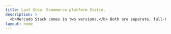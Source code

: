 ```yaml
---
title: Last Stop. Ecommerce platform Statio.
description: >
  <b>Mercado Stack comes in two versions.</b> Both are separate, full-blown Mercado Stack platforms with practically identical feature sets. For different type of Companies.
layout: home
---
```


